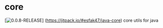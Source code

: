 # core
[![0.0.8-RELEASE](https://jitpack.io/v/User/Repo.svg)]
(https://jitpack.io/#esfak47/java-core)
core utils for java
